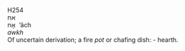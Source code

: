 <body>
  <p>H254<br>  אח  <br> אָח  ‎  ‘âch  <br><i>awkh </i><br>Of uncertain derivation; a fire <i>pot</i> or chafing dish: - hearth.<br></p>
 </body>